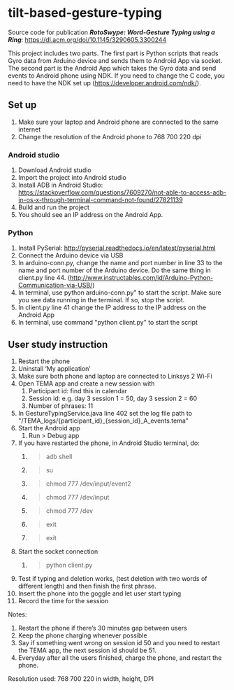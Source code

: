 # tilt-based-gesture-typing

Source code for publication **<em>RotoSwype: Word-Gesture Typing using a Ring</em>**: https://dl.acm.org/doi/10.1145/3290605.3300244

This project includes two parts. The first part is Python scripts that reads Gyro data from Arduino device and sends them to Android App via socket. The second part is the Android App which takes the Gyro data and send events to Android phone using NDK. If you need to change the C code, you need to have the NDK set up (https://developer.android.com/ndk/).

## Set up
1. Make sure your laptop and Android phone are connected to the same internet
2. Change the resolution of the Android phone to 768 700 220 dpi

### Android studio
1. Download Android studio
2. Import the project into Android studio
3. Install ADB in Android Studio: https://stackoverflow.com/questions/7609270/not-able-to-access-adb-in-os-x-through-terminal-command-not-found/27821139
4. Build and run the project
5. You should see an IP address on the Android App.

### Python
1. Install PySerial: http://pyserial.readthedocs.io/en/latest/pyserial.html
2. Connect the Arduino device via USB
3. In arduino-conn.py, change the name and port number in line 33 to the name and port number of the Arduino device. Do the same thing in client.py line 44. (http://www.instructables.com/id/Arduino-Python-Communication-via-USB/)
4. In terminal, use python arduino-conn.py" to start the script. Make sure you see data running in the terminal. If so, stop the script.
5. In client.py line 41 change the IP address to the IP address on the Android App
6. In terminal, use command "python client.py" to start the script


## User study instruction
1. Restart the phone
2. Uninstall ‘My application’
3. Make sure both phone and laptop are connected to Linksys 2 Wi-Fi
4. Open TEMA app and create a new session with
    1. Participant id: find this in calendar
    2. Session id: e.g. day 3 session 1 = 50, day 3 session 2 = 60
    3. Number of phrases: 11
5. In GestureTypingService.java line 402 set the log file path to "/TEMA_logs/{participant_id}_{session_id}_A_events.tema"
6. Start the Android app
    1. Run > Debug app
7. If you have restarted the phone, in Android Studio terminal, do:
    1. > adb shell
    2. > su
    3. > chmod 777 /dev/input/event2
    4. > chmod 777 /dev/input
    5. > chmod 777 /dev
    6. > exit
    7. > exit
8. Start the socket connection
    1. > python client.py
9. Test if typing and deletion works, (test deletion with two words of different length) and then finish the first phrase.
10. Insert the phone into the goggle and let user start typing
11. Record the time for the session

Notes:
1. Restart the phone if there’s 30 minutes gap between users
2. Keep the phone charging whenever possible
3. Say if something went wrong on session id 50 and you need to restart the TEMA app, the next session id should be 51.
4. Everyday after all the users finished, charge the phone, and restart the phone.

Resolution used:
768 700 220 in width, height, DPI
